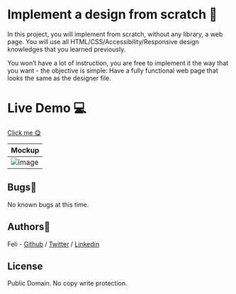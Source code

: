 # Implement a design from scratch 🎉

In this project, you will implement from scratch, without any library, a web page. You will use all HTML/CSS/Accessibility/Responsive design knowledges that you learned previously.

You won’t have a lot of instruction, you are free to implement it the way that you want - the objective is simple: Have a fully functional web page that looks the same as the designer file.

# Live Demo 💻

[Click me 😋](https://holberton-headphones.felisolo.repl.co)

| Mockup |
| --- |
|![image](https://i.imgur.com/vxlPj96.jpg)|

## Bugs🐞
No known bugs at this time. 

## Authors📜

Feli - [Github](https://github.com/FeliPrado31/) / [Twitter](https://twitter.com/FeliPrado2) / [Linkedin](https://www.linkedin.com/in/juan-felipe-cubillos-prado-312870180/)

## License
Public Domain. No copy write protection. 